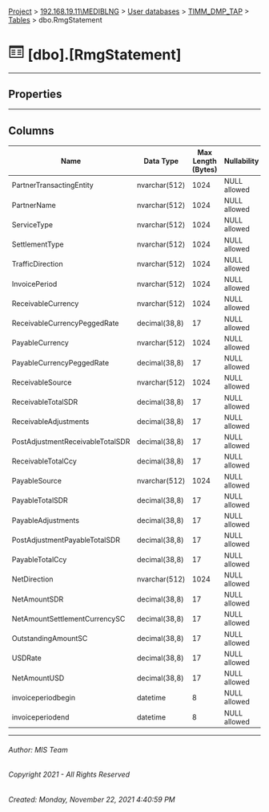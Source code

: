 #### 

[Project](../../../../index.md) > [192.168.19.11\\MEDIBLNG](../../../index.md) > [User databases](../../index.md) > [TIMM_DMP_TAP](../index.md) > [Tables](Tables.md) > dbo.RmgStatement

# ![Tables](../../../../Images/Table32.png) [dbo].[RmgStatement]

---

## <a name="#properties"></a>Properties



---

## <a name="#columns"></a>Columns

| Name | Data Type | Max Length (Bytes) | Nullability |
|---|---|---|---|
| PartnerTransactingEntity | nvarchar(512) | 1024 | NULL allowed |
| PartnerName | nvarchar(512) | 1024 | NULL allowed |
| ServiceType | nvarchar(512) | 1024 | NULL allowed |
| SettlementType | nvarchar(512) | 1024 | NULL allowed |
| TrafficDirection | nvarchar(512) | 1024 | NULL allowed |
| InvoicePeriod | nvarchar(512) | 1024 | NULL allowed |
| ReceivableCurrency | nvarchar(512) | 1024 | NULL allowed |
| ReceivableCurrencyPeggedRate | decimal(38,8) | 17 | NULL allowed |
| PayableCurrency | nvarchar(512) | 1024 | NULL allowed |
| PayableCurrencyPeggedRate | decimal(38,8) | 17 | NULL allowed |
| ReceivableSource | nvarchar(512) | 1024 | NULL allowed |
| ReceivableTotalSDR | decimal(38,8) | 17 | NULL allowed |
| ReceivableAdjustments | decimal(38,8) | 17 | NULL allowed |
| PostAdjustmentReceivableTotalSDR | decimal(38,8) | 17 | NULL allowed |
| ReceivableTotalCcy | decimal(38,8) | 17 | NULL allowed |
| PayableSource | nvarchar(512) | 1024 | NULL allowed |
| PayableTotalSDR | decimal(38,8) | 17 | NULL allowed |
| PayableAdjustments | decimal(38,8) | 17 | NULL allowed |
| PostAdjustmentPayableTotalSDR | decimal(38,8) | 17 | NULL allowed |
| PayableTotalCcy | decimal(38,8) | 17 | NULL allowed |
| NetDirection | nvarchar(512) | 1024 | NULL allowed |
| NetAmountSDR | decimal(38,8) | 17 | NULL allowed |
| NetAmountSettlementCurrencySC | decimal(38,8) | 17 | NULL allowed |
| OutstandingAmountSC | decimal(38,8) | 17 | NULL allowed |
| USDRate | decimal(38,8) | 17 | NULL allowed |
| NetAmountUSD | decimal(38,8) | 17 | NULL allowed |
| invoiceperiodbegin | datetime | 8 | NULL allowed |
| invoiceperiodend | datetime | 8 | NULL allowed |


---

###### Author:  MIS Team

###### Copyright 2021 - All Rights Reserved

###### Created: Monday, November 22, 2021 4:40:59 PM

